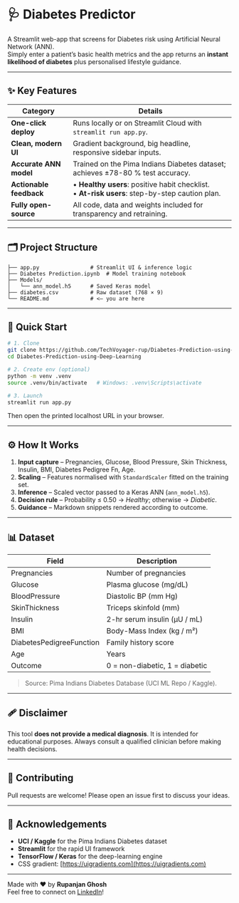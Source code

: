 # 🩺 Diabetes Predictor

A Streamlit web-app that screens for Diabetes risk using Artificial Neural Network (ANN).  
Simply enter a patient’s basic health metrics and the app returns an **instant likelihood of diabetes** plus personalised lifestyle guidance.

---

## ✨ Key Features
| Category | Details |
|----------|---------|
| **One-click deploy** | Runs locally or on Streamlit Cloud with `streamlit run app.py`. |
| **Clean, modern UI** | Gradient background, big headline, responsive sidebar inputs. |
| **Accurate ANN model** | Trained on the Pima Indians Diabetes dataset; achieves ±⁠78-80 % test accuracy. |
| **Actionable feedback** | • **Healthy users**: positive habit checklist.<br>• **At-risk users**: step-by-step caution plan. |
| **Fully open-source** | All code, data and weights included for transparency and retraining. |

---

## 🗂️ Project Structure
```
├── app.py                # Streamlit UI & inference logic
├── Diabetes Prediction.ipynb  # Model training notebook
├── Models/
│   └── ann_model.h5      # Saved Keras model
├── diabetes.csv          # Raw dataset (768 × 9)
└── README.md             # <— you are here
```

---

## 🚀 Quick Start

```bash
# 1. Clone
git clone https://github.com/TechVoyager-rup/Diabetes-Prediction-using-Deep-Learning.git
cd Diabetes-Prediction-using-Deep-Learning

# 2. Create env (optional)
python -m venv .venv
source .venv/bin/activate   # Windows: .venv\Scripts\activate

# 3. Launch
streamlit run app.py
```

Then open the printed localhost URL in your browser.

---

## ⚙️ How It Works
1. **Input capture** – Pregnancies, Glucose, Blood Pressure, Skin Thickness, Insulin, BMI, Diabetes Pedigree Fn, Age.  
2. **Scaling** – Features normalised with `StandardScaler` fitted on the training set.  
3. **Inference** – Scaled vector passed to a Keras ANN (`ann_model.h5`).  
4. **Decision rule** – Probability ≤ 0.50 → _Healthy_; otherwise → _Diabetic_.  
5. **Guidance** – Markdown snippets rendered according to outcome.

---

## 📊 Dataset

| Field | Description |
|-------|-------------|
| Pregnancies | Number of pregnancies |
| Glucose | Plasma glucose (mg/dL) |
| BloodPressure | Diastolic BP (mm Hg) |
| SkinThickness | Triceps skinfold (mm) |
| Insulin | 2-hr serum insulin (µU / mL) |
| BMI | Body-Mass Index (kg / m²) |
| DiabetesPedigreeFunction | Family history score |
| Age | Years |
| Outcome | 0 = non-diabetic, 1 = diabetic |

> Source: Pima Indians Diabetes Database (UCI ML Repo / Kaggle).

---

## 🩹 Disclaimer  
This tool **does not provide a medical diagnosis**. It is intended for educational purposes. Always consult a qualified clinician before making health decisions.

---

## 🤝 Contributing
Pull requests are welcome! Please open an issue first to discuss your ideas.

---

## 🙏 Acknowledgements
* **UCI / Kaggle** for the Pima Indians Diabetes dataset  
* **Streamlit** for the rapid UI framework  
* **TensorFlow / Keras** for the deep-learning engine  
* CSS gradient: [https://uigradients.com](https://uigradients.com)

---

Made with ❤️ by **Rupanjan Ghosh**  
Feel free to connect on [LinkedIn](https://www.linkedin.com/in/rupanjan-ghosh/)!
